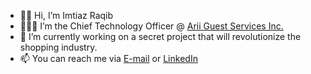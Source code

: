 - 👋🏽 Hi, I’m Imtiaz Raqib
- 🧑🏽‍💻 I’m the Chief Technology Officer @ <a href="https://helloarii.com" target="_blank">Arii Guest Services Inc.</a>
- 🌱 I’m currently working on a secret project that will revolutionize the shopping industry.
- 📫 You can reach me via <a href="mailto:imtiazraqib@gmail.com">E-mail</a> or <a href="https://www.linkedin.com/in/imtiazraqib/" target="_blank">LinkedIn</a>

<!---
imtiazraqib/imtiazraqib is a ✨ special ✨ repository because its `README.md` (this file) appears on your GitHub profile.
You can click the Preview link to take a look at your changes.
--->

